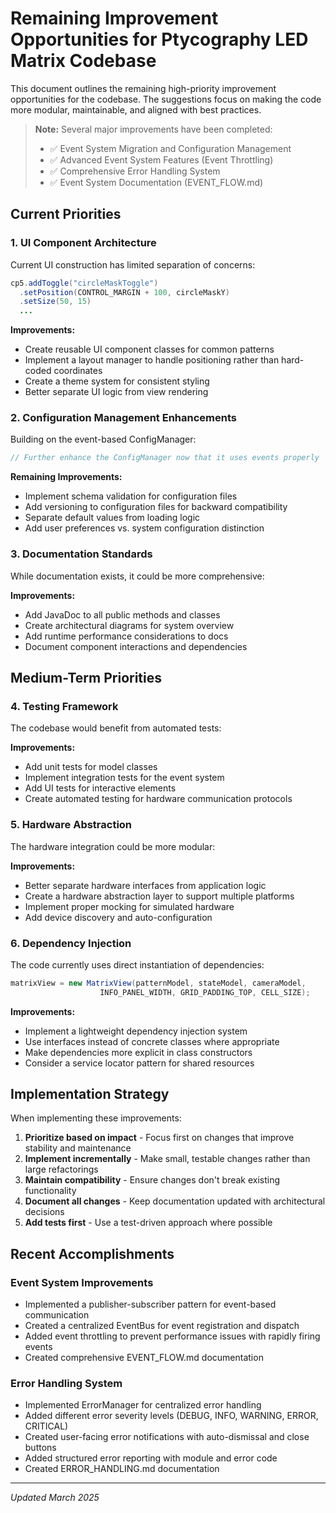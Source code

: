 # Remaining Improvement Opportunities for Ptycography LED Matrix Codebase

This document outlines the remaining high-priority improvement opportunities for the codebase. The suggestions focus on making the code more modular, maintainable, and aligned with best practices.

> **Note:** Several major improvements have been completed:
> - ✅ Event System Migration and Configuration Management
> - ✅ Advanced Event System Features (Event Throttling)
> - ✅ Comprehensive Error Handling System
> - ✅ Event System Documentation (EVENT_FLOW.md)

## Current Priorities

### 1. UI Component Architecture

Current UI construction has limited separation of concerns:

```java
cp5.addToggle("circleMaskToggle")
  .setPosition(CONTROL_MARGIN + 100, circleMaskY)
  .setSize(50, 15)
  ...
```

**Improvements:**
- Create reusable UI component classes for common patterns
- Implement a layout manager to handle positioning rather than hard-coded coordinates
- Create a theme system for consistent styling
- Better separate UI logic from view rendering

### 2. Configuration Management Enhancements

Building on the event-based ConfigManager:

```java
// Further enhance the ConfigManager now that it uses events properly
```

**Remaining Improvements:**
- Implement schema validation for configuration files
- Add versioning to configuration files for backward compatibility
- Separate default values from loading logic
- Add user preferences vs. system configuration distinction

### 3. Documentation Standards

While documentation exists, it could be more comprehensive:

**Improvements:**
- Add JavaDoc to all public methods and classes
- Create architectural diagrams for system overview
- Add runtime performance considerations to docs
- Document component interactions and dependencies

## Medium-Term Priorities

### 4. Testing Framework

The codebase would benefit from automated tests:

**Improvements:**
- Add unit tests for model classes
- Implement integration tests for the event system
- Add UI tests for interactive elements
- Create automated testing for hardware communication protocols

### 5. Hardware Abstraction

The hardware integration could be more modular:

**Improvements:**
- Better separate hardware interfaces from application logic
- Create a hardware abstraction layer to support multiple platforms
- Implement proper mocking for simulated hardware
- Add device discovery and auto-configuration

### 6. Dependency Injection

The code currently uses direct instantiation of dependencies:

```java
matrixView = new MatrixView(patternModel, stateModel, cameraModel, 
                    INFO_PANEL_WIDTH, GRID_PADDING_TOP, CELL_SIZE);
```

**Improvements:**
- Implement a lightweight dependency injection system
- Use interfaces instead of concrete classes where appropriate
- Make dependencies more explicit in class constructors
- Consider a service locator pattern for shared resources

## Implementation Strategy

When implementing these improvements:

1. **Prioritize based on impact** - Focus first on changes that improve stability and maintenance
2. **Implement incrementally** - Make small, testable changes rather than large refactorings
3. **Maintain compatibility** - Ensure changes don't break existing functionality
4. **Document all changes** - Keep documentation updated with architectural decisions
5. **Add tests first** - Use a test-driven approach where possible

## Recent Accomplishments

### Event System Improvements
- Implemented a publisher-subscriber pattern for event-based communication
- Created a centralized EventBus for event registration and dispatch
- Added event throttling to prevent performance issues with rapidly firing events
- Created comprehensive EVENT_FLOW.md documentation

### Error Handling System
- Implemented ErrorManager for centralized error handling
- Added different error severity levels (DEBUG, INFO, WARNING, ERROR, CRITICAL)
- Created user-facing error notifications with auto-dismissal and close buttons
- Added structured error reporting with module and error code
- Created ERROR_HANDLING.md documentation

---

*Updated March 2025*